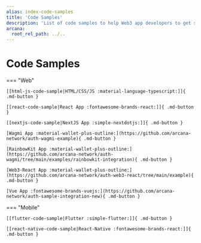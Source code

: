 ```yaml
---
alias: index-code-samples
title: 'Code Samples'
description: 'List of code samples to help Web3 app developers to get started and integrate apps with the Arcana Auth SDK.'
arcana:
  root_rel_path: ../..
---
```


# Code Samples

=== "Web"

    [[html-js-code-sample|HTML/CSS/JS :material-language-typescript:]]{ .md-button }

    [[react-code-sample|React App :fontawesome-brands-react:]]{ .md-button }

    [[nextjs-code-sample|NextJS App :simple-nextdotjs:]]{ .md-button }

    [Wagmi App :material-wallet-plus-outline:](https://github.com/arcana-network/auth-wagmi-example){ .md-button }

    [RainbowKit App :material-wallet-plus-outline:](https://github.com/arcana-network/auth-wagmi/tree/main/examples/rainbowkit-integration){ .md-button }

    [Web3-React App :material-wallet-plus-outline:](https://github.com/arcana-network/auth-web3-react/tree/main/example){ .md-button }

    [Vue App :fontawesome-brands-vuejs:](https://github.com/arcana-network/auth-sample-integration-new){ .md-button }

=== "Mobile"

    [[flutter-code-sample|Flutter :simple-flutter:]]{ .md-button }

    [[react-native-code-sample|React-Native :fontawesome-brands-react:]]{ .md-button }

<!---

=== "Gaming"

    TBD Mobile stuff

=== "Whitelabeled Auth"

    TBD Mobile stuff
--->